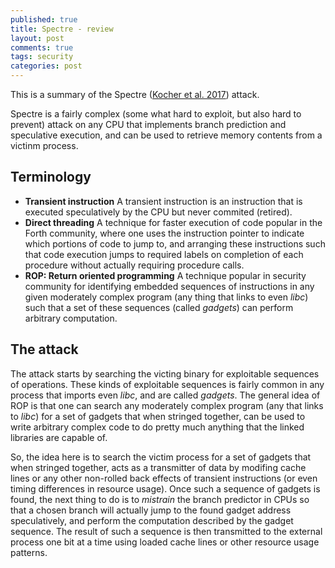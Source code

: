 ```yaml
---
published: true
title: Spectre - review
layout: post
comments: true
tags: security
categories: post
---
```


This is a summary of the Spectre ([Kocher et al. 2017](https://arxiv.org/abs/1801.01203)) attack.

Spectre is a fairly complex (some what hard to exploit, but also hard to prevent) attack on any CPU that implements branch prediction and speculative execution, and can be used to retrieve memory contents from a victinm process.

## Terminology
* __Transient instruction__
  A transient instruction is an instruction that is executed speculatively by the CPU but never commited (retired).
* __Direct threading__
  A technique for faster execution of code popular in the Forth community, where one uses the instruction pointer to indicate which portions of code to jump to, and arranging these instructions such that code execution jumps to required labels on completion of each procedure without actually requiring procedure calls. 
* __ROP: Return oriented programming__
  A technique popular in security community for identifying embedded sequences of instructions in any given moderately complex program (any thing that links to even _libc_) such that a set of these sequences (called _gadgets_) can perform arbitrary computation.

## The attack

The attack starts by searching the victing binary for exploitable sequences of operations. These kinds of exploitable sequences is fairly common in any process that imports even _libc_, and are called _gadgets_. The general idea of ROP is that one can search any moderately complex program (any that links to _libc_) for a set of gadgets that when stringed together, can be used to write arbitrary complex code to do pretty much anything that the linked libraries are capable of.

So, the idea here is to search the victim process for a set of gadgets that when stringed together, acts as a transmitter of data by modifing cache lines or any other non-rolled back effects of transient instructions (or even timing differences in resource usage). Once such a sequence of gadgets is found, the next thing to do is to _mistrain_ the branch predictor in CPUs so that a chosen branch will actually jump to the found gadget address speculatively, and perform the computation described by the gadget sequence. The result of such a sequence is then transmitted to the external process one bit at a time using loaded cache lines or other resource usage patterns.
